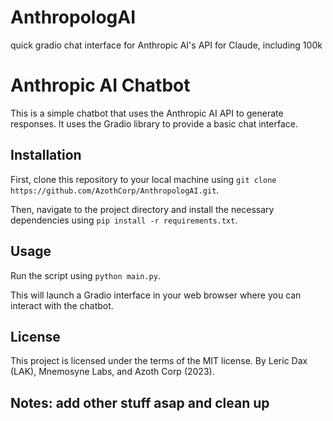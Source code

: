 # AnthropologAI
 quick gradio chat interface for Anthropic AI's API for Claude, including 100k


# Anthropic AI Chatbot

This is a simple chatbot that uses the Anthropic AI API to generate responses. It uses the Gradio library to provide a basic chat interface.

## Installation

First, clone this repository to your local machine using `git clone https://github.com/AzothCorp/AnthropologAI.git`.

Then, navigate to the project directory and install the necessary dependencies using `pip install -r requirements.txt`.

## Usage

Run the script using `python main.py`.

This will launch a Gradio interface in your web browser where you can interact with the chatbot.

## License

This project is licensed under the terms of the MIT license.
By Leric Dax (LAK), Mnemosyne Labs, and Azoth Corp (2023).

## Notes: add other stuff asap and clean up
